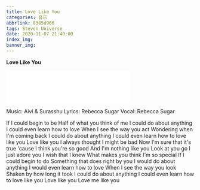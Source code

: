 ```yaml
---
title: Love Like You
categories: 音乐
abbrlink: 8385d966
tags: Steven Universe
date: 2020-11-07 21:40:00
index_img:
banner_img:
---
```

**Love Like You**
<iframe frameborder="no" border="0" marginwidth="0" marginheight="0" width=330 height=86 src="//music.163.com/outchain/player?type=2&id=481876029&auto=0&height=66"></iframe>

Music: Aivi & Surasshu
Lyrics: Rebecca Sugar
Vocal: Rebecca Sugar

If I could begin to be
Half of what you think of me
I could do about anything
I could even learn how to love
When I see the way you act
Wondering when I'm coming back
I could do about anything
I could even learn how to love like you
Love like you
I always thought I might be bad
Now I'm sure that it's true
'cause I think you're so good
And I'm nothing like you
Look at you go
I just adore you
I wish that I knew
What makes you think I'm so special
If I could begin to do
Something that does right by you
I would do about anything
I would even learn how to love
When I see the way you look
Shaken by how long it took
I could do about anything
I could even learn how to love like you
Love like you
Love me like you
